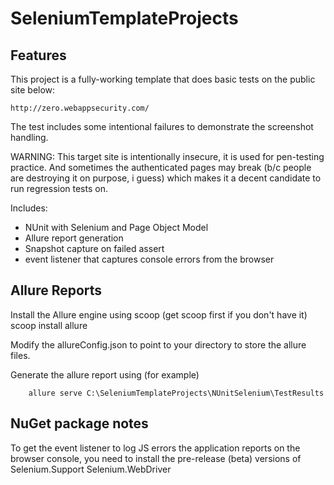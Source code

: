 # SeleniumTemplateProjects

## Features

This project is a fully-working template that does basic tests on the public site below:
```
http://zero.webappsecurity.com/
```
The test includes some intentional failures to demonstrate the screenshot handling.

WARNING: This target site is intentionally insecure, it is used for pen-testing practice. And sometimes
the authenticated pages may break (b/c people are destroying it on purpose, i guess) which makes
it a decent candidate to run regression tests on. 

Includes:
* NUnit with Selenium and Page Object Model
* Allure report generation
* Snapshot capture on failed assert
* event listener that captures console errors from the browser


## Allure Reports

Install the Allure engine using scoop (get scoop first if you don't have it)
    scoop install allure

Modify the allureConfig.json to point to your directory to store the allure files.

Generate the allure report using (for example)
```
    allure serve C:\SeleniumTemplateProjects\NUnitSelenium\TestResults
```

## NuGet package notes
To get the event listener to log JS errors the application reports on the browser console, 
you need to install the pre-release (beta) versions of 
    Selenium.Support
    Selenium.WebDriver

